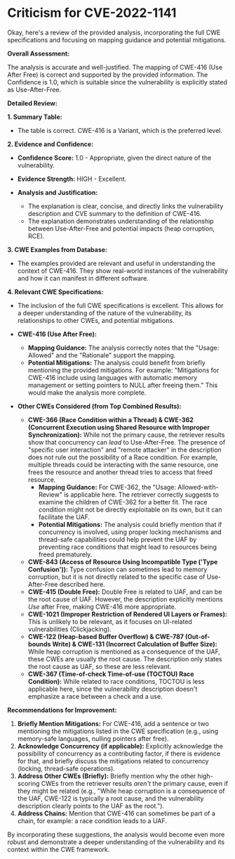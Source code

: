 # Criticism for CVE-2022-1141

Okay, here's a review of the provided analysis, incorporating the full CWE specifications and focusing on mapping guidance and potential mitigations.

**Overall Assessment:**

The analysis is accurate and well-justified.  The mapping of CWE-416 (Use After Free) is correct and supported by the provided information. The Confidence is 1.0, which is suitable since the vulnerability is explicitly stated as Use-After-Free.

**Detailed Review:**

**1. Summary Table:**

*   The table is correct.  CWE-416 is a Variant, which is the preferred level.

**2. Evidence and Confidence:**

*   **Confidence Score:** 1.0 - Appropriate, given the direct nature of the vulnerability.
*   **Evidence Strength:** HIGH - Excellent.

*   **Analysis and Justification:**
    *   The explanation is clear, concise, and directly links the vulnerability description and CVE summary to the definition of CWE-416.
    *   The explanation demonstrates understanding of the relationship between Use-After-Free and potential impacts (heap corruption, RCE).

**3. CWE Examples from Database:**

*   The examples provided are relevant and useful in understanding the context of CWE-416. They show real-world instances of the vulnerability and how it can manifest in different software.

**4. Relevant CWE Specifications:**

*   The inclusion of the full CWE specifications is excellent.  This allows for a deeper understanding of the nature of the vulnerability, its relationships to other CWEs, and potential mitigations.

*   **CWE-416 (Use After Free):**
    *   **Mapping Guidance:** The analysis correctly notes that the "Usage: Allowed" and the "Rationale" support the mapping.
    *   **Potential Mitigations:** The analysis could benefit from briefly mentioning the provided mitigations. For example: "Mitigations for CWE-416 include using languages with automatic memory management or setting pointers to NULL after freeing them."  This would make the analysis more complete.

*   **Other CWEs Considered (from Top Combined Results):**

    *   **CWE-366 (Race Condition within a Thread) & CWE-362 (Concurrent Execution using Shared Resource with Improper Synchronization):**  While not the primary cause, the retriever results show that concurrency can *lead* to Use-After-Free. The presence of "specific user interaction" and "remote attacker" in the description does not rule out the possibility of a Race condition. For example, multiple threads could be interacting with the same resource, one frees the resource and another thread tries to access that freed resource.
        *   **Mapping Guidance:**  For CWE-362, the "Usage: Allowed-with-Review" is applicable here. The retriever correctly suggests to examine the children of CWE-362 for a better fit. The race condition might not be directly exploitable on its own, but it can facilitate the UAF.
        *  **Potential Mitigations:** The analysis could briefly mention that if concurrency is involved, using proper locking mechanisms and thread-safe capabilities could help prevent the UAF by preventing race conditions that might lead to resources being freed prematurely.
    *   **CWE-843 (Access of Resource Using Incompatible Type ('Type Confusion')):** Type confusion can sometimes lead to memory corruption, but it is not directly related to the specific case of Use-After-Free described here.
    *   **CWE-415 (Double Free):** Double Free is related to UAF, and can be the root cause of UAF.  However, the description explicitly mentions *Use* after Free, making CWE-416 more appropriate.
    *   **CWE-1021 (Improper Restriction of Rendered UI Layers or Frames):**  This is unlikely to be relevant, as it focuses on UI-related vulnerabilities (Clickjacking).
    *   **CWE-122 (Heap-based Buffer Overflow) & CWE-787 (Out-of-bounds Write) & CWE-131 (Incorrect Calculation of Buffer Size):** While heap corruption is mentioned as a consequence of the UAF, these CWEs are usually the root cause. The description only states the root cause as UAF, so these are less relevant.
    *   **CWE-367 (Time-of-check Time-of-use (TOCTOU) Race Condition):** While related to race conditions, TOCTOU is less applicable here, since the vulnerability description doesn't emphasize a race between a check and a use.

**Recommendations for Improvement:**

1.  **Briefly Mention Mitigations:**  For CWE-416, add a sentence or two mentioning the mitigations listed in the CWE specification (e.g., using memory-safe languages, nulling pointers after free).
2.  **Acknowledge Concurrency (if applicable):** Explicitly acknowledge the possibility of concurrency as a contributing factor, if there is evidence for that, and briefly discuss the mitigations related to concurrency (locking, thread-safe operations).
3.  **Address Other CWEs (Briefly):** Briefly mention why the other high-scoring CWEs from the retriever results *aren't* the primary cause, even if they might be related (e.g., "While heap corruption is a consequence of the UAF, CWE-122 is typically a root cause, and the vulnerability description clearly points to the UAF as the root.").
4. **Address Chains:** Mention that CWE-416 can sometimes be part of a chain, for example: a race condition leads to a UAF.

By incorporating these suggestions, the analysis would become even more robust and demonstrate a deeper understanding of the vulnerability and its context within the CWE framework.